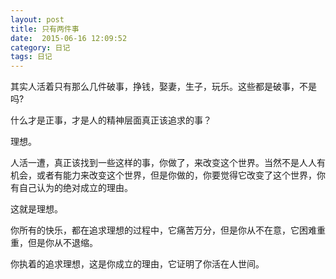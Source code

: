 ```yaml
---
layout: post
title: 只有两件事
date:  2015-06-16 12:09:52   
category: 日记
tags: 日记
---
```


其实人活着只有那么几件破事，挣钱，娶妻，生子，玩乐。这些都是破事，不是吗?

什么才是正事，才是人的精神层面真正该追求的事？

理想。

人活一遭，真正该找到一些这样的事，你做了，来改变这个世界。当然不是人人有机会，或者有能力来改变这个世界，但是你做的，你要觉得它改变了这个世界，你有自己认为的绝对成立的理由。

这就是理想。

你所有的快乐，都在追求理想的过程中，它痛苦万分，但是你从不在意，它困难重重，但是你从不退缩。

你执着的追求理想，这是你成立的理由，它证明了你活在人世间。




















